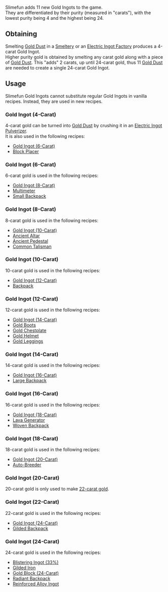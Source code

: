 Slimefun adds 11 new Gold Ingots to the game.<br>
They are differentiated by their purity (measured in "carats"), with the lowest purity being 4 and the highest being 24.

## Obtaining
Smelting [Gold Dust](https://github.com/TheBusyBiscuit/Slimefun4/wiki/Gold-Dust) in a [Smeltery](https://github.com/TheBusyBiscuit/Slimefun4/wiki/Smeltery) or an [Electric Ingot Factory](https://github.com/TheBusyBiscuit/Slimefun4/wiki/Electric-Ingot-Factory) produces a 4-carat Gold Ingot.<br>
Higher purity gold is obtained by smelting any carat gold along with a piece of [Gold Dust](https://github.com/TheBusyBiscuit/Slimefun4/wiki/Gold-Dust). This "adds" 2 carats, up until 24-carat gold, thus 11 [Gold Dust](https://github.com/TheBusyBiscuit/Gold-Dust) are needed to create a single 24-carat Gold Ingot. 

## Usage
Slimefun Gold Ingots cannot substitute regular Gold Ingots in vanilla recipes. Instead, they are used in new recipes.

### Gold Ingot (4-Carat)
4-carat gold can be turned into [Gold Dust](https://github.com/TheBusyBiscuit/Gold-Dust) by crushing it in an [Electric Ingot Pulverizer](https://github.com/TheBusyBiscuit/Slimefun4/wiki/Electric-Ingot-Pulverizer).<br>
It is also used in the following recipes:
* [Gold Ingot (6-Carat)](https://github.com/TheBusyBiscuit/Slimefun4/wiki/Gold-Ingot#Gold-Ingot-6-Carat)
* [Block Placer](https://github.com/TheBusyBiscuit/Slimefun4/wiki/Block-Placer)

### Gold Ingot (6-Carat)
6-carat gold is used in the following recipes:
* [Gold Ingot (8-Carat)](https://github.com/TheBusyBiscuit/Slimefun4/wiki/Gold-Ingot#Gold-Ingot-8-Carat)
* [Multimeter](https://github.com/TheBusyBiscuit/Slimefun4/wiki/Multimeter)
* [Small Backpack](https://github.com/TheBusyBiscuit/Slimefun4/wiki/Backpacks)

### Gold Ingot (8-Carat)
8-carat gold is used in the following recipes:
* [Gold Ingot (10-Carat)](https://github.com/TheBusyBiscuit/Slimefun4/wiki/Gold-Ingot#Gold-Ingot-10-Carat)
* [Ancient Altar](https://github.com/TheBusyBiscuit/Slimefun4/wiki/Ancient-Altar)
* [Ancient Pedestal](https://github.com/TheBusyBiscuit/Slimefun4/wiki/Ancient-Pedestal)
* [Common Talisman](https://github.com/TheBusyBiscuit/Slimefun4/wiki/Common-Talisman)

### Gold Ingot (10-Carat)
10-carat gold is used in the following recipes:
* [Gold Ingot (12-Carat)](https://github.com/TheBusyBiscuit/Slimefun4/wiki/Gold-Ingot#Gold-Ingot-12-Carat)
* [Backpack](https://github.com/TheBusyBiscuit/Slimefun4/wiki/Backpacks)

### Gold Ingot (12-Carat)
12-carat gold is used in the following recipes:
* [Gold Ingot (14-Carat)](https://github.com/TheBusyBiscuit/Slimefun4/wiki/Gold-Ingot#Gold-Ingot-14-Carat)
* [Gold Boots](https://github.com/TheBusyBiscuit/Slimefun4/wiki/Gold-Armor)
* [Gold Chestplate](https://github.com/TheBusyBiscuit/Slimefun4/wiki/Gold-Armor)
* [Gold Helmet](https://github.com/TheBusyBiscuit/Slimefun4/wiki/Gold-Armor)
* [Gold Leggings](https://github.com/TheBusyBiscuit/Slimefun4/wiki/Gold-Armor)

### Gold Ingot (14-Carat)
14-carat gold is used in the following recipes:
* [Gold Ingot (16-Carat)](https://github.com/TheBusyBiscuit/Slimefun4/wiki/Gold-Ingot#Gold-Ingot-16-Carat)
* [Large Backpack](https://github.com/TheBusyBiscuit/Slimefun4/wiki/Backpacks)

### Gold Ingot (16-Carat)
16-carat gold is used in the following recipes:
* [Gold Ingot (18-Carat)](https://github.com/TheBusyBiscuit/Slimefun4/wiki/Gold-Ingot#Gold-Ingot-18-Carat)
* [Lava Generator](https://github.com/TheBusyBiscuit/Slimefun4/wiki/Lava-Generator)
* [Woven Backpack](https://github.com/TheBusyBiscuit/Slimefun4/wiki/Backpacks)

### Gold Ingot (18-Carat)
18-carat gold is used in the following recipes:
* [Gold Ingot (20-Carat)](https://github.com/TheBusyBiscuit/Slimefun4/wiki/Gold-Ingot#Gold-Ingot-20-Carat)
* [Auto-Breeder](https://github.com/TheBusyBiscuit/Slimefun4/wiki/Auto-Breeder)

### Gold Ingot (20-Carat)
20-carat gold is only used to make [22-carat gold](https://github.com/TheBusyBiscuit/Slimefun4/wiki/Gold-Ingot#Gold-Ingot-22-Carat).

### Gold Ingot (22-Carat)
22-carat gold is used in the following recipes:
* [Gold Ingot (24-Carat)](https://github.com/TheBusyBiscuit/Slimefun4/wiki/Gold-Ingot#Gold-Ingot-24-Carat)
* [Gilded Backpack](https://github.com/TheBusyBiscuit/Slimefun4/wiki/Backpacks)

### Gold Ingot (24-Carat)
24-carat gold is used in the following recipes:
* [Blistering Ingot (33%)](https://github.com/TheBusyBiscuit/Slimefun4/wiki/Blistering-Ingot#Blistering-Ingot-33%)
* [Gilded Iron](https://github.com/TheBusyBiscuit/Slimefun4/wiki/Gilded-Iron)
* [Gold Block (24-Carat)](https://github.com/TheBusyBiscuit/Slimefun4/wiki/Gold-Block)
* [Radiant Backpack](https://github.com/TheBusyBiscuit/Slimefun4/wiki/Backpacks)
* [Reinforced Alloy Ingot](https://github.com/TheBusyBiscuit/Slimefun4/wiki/Reinforced-Alloy-Ingot)
